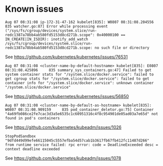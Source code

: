# Known issues

```Aug 07 08:31:08 ip-172-31-47-162 kubelet[835]: W0807 08:31:08.204556     835 watcher.go:87] Error while processing event ("/sys/fs/cgroup/devices/system.slice/run-redc1387a78bb4ab580fd5153d8cd271b.scope": 0x40000100 == IN_CREATE|IN_ISDIR): inotify_add_watch /sys/fs/cgroup/devices/system.slice/run-redc1387a78bb4ab580fd5153d8cd271b.scope: no such file or directory```

See https://github.com/kubernetes/kubernetes/issues/76531

```Aug 07 08:31:08 <cluster-name-by-default-hostname> kubelet[835]: E0807 08:31:08.425896     835 summary_sys_containers.go:47] Failed to get system container stats for "/system.slice/docker.service": failed to get cgroup stats for "/system.slice/docker.service": failed to get container info for "/system.slice/docker.service": unknown container "/system.slice/docker.service"```

See https://github.com/kubernetes/kubernetes/issues/56850

```Aug 07 08:31:08 <cluster-name-by-default-as-hostname> kubelet[835]: W0807 08:31:08.909159     835 pod_container_deletor.go:75] Container "4a69fb086ce2fe7cac3d3a5e6535c1c60951316c4f8c954901de05ad03a7e65d" not found in pod's containers```

See https://github.com/kubernetes/kubeadm/issues/1026

```StopPodSandbox "9dfd449d99efe66115045c5557efba54d57cab1b3617fb67fb412fc11487d266" from runtime service failed: rpc error: code = DeadlineExceeded desc = context deadline exceeded```

See https://github.com/kubernetes/kubeadm/issues/1078
